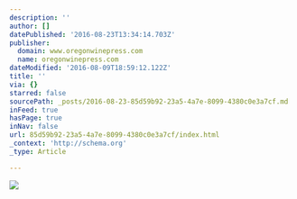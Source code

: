 ```yaml
---
description: ''
author: []
datePublished: '2016-08-23T13:34:14.703Z'
publisher:
  domain: www.oregonwinepress.com
  name: oregonwinepress.com
dateModified: '2016-08-09T18:59:12.122Z'
title: ''
via: {}
starred: false
sourcePath: _posts/2016-08-23-85d59b92-23a5-4a7e-8099-4380c0e3a7cf.md
inFeed: true
hasPage: true
inNav: false
url: 85d59b92-23a5-4a7e-8099-4380c0e3a7cf/index.html
_context: 'http://schema.org'
_type: Article

---
```

![](https://www.oregonwinepress.com/pub/photo/1015-Portraits_Lumos_inside.jpg)